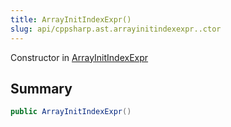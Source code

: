 ```yaml
---
title: ArrayInitIndexExpr()
slug: api/cppsharp.ast.arrayinitindexexpr..ctor
---
```

Constructor in [ArrayInitIndexExpr](/api/cppsharp/ast/arrayinitindexexpr)

## Summary



```csharp
public ArrayInitIndexExpr()
```

